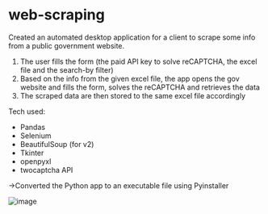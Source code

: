 # web-scraping

Created an automated desktop application for a client to scrape some info from a public government website.

1) The user fills the form (the paid API key to solve reCAPTCHA, the excel file and the search-by filter)
2) Based on the info from the given excel file, the app opens the gov website and fills the form, solves the reCAPTCHA and retrieves the data
3) The scraped data are then stored to the same excel file accordingly


Tech used:

* Pandas
* Selenium
* BeautifulSoup (for v2)
* Tkinter
* openpyxl 
* twocaptcha API

->Converted the Python app to an executable file using Pyinstaller

![image](https://github.com/vaggelisdrak/web-scraping/assets/71725114/35ecccdd-84fc-490d-8679-e62fccabd812)

